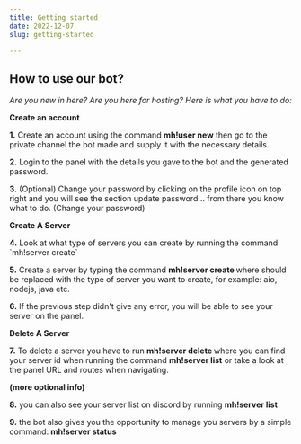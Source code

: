 ```yaml
---
title: Getting started
date: 2022-12-07
slug: getting-started

---
```

## How to use our bot?

_Are you new in here? Are you here for hosting? Here is what you have to do:_

**Create an account**

**1.** Create an account using the command **mh!user new** then go to the private channel the bot made and supply it with the necessary details.

**2.** Login to the panel with the details you gave to the bot and the generated password.

**3.** (Optional) Change your password by clicking on the profile icon on top right and you will see the section update password... from there you know what to do. (Change your password)

**Create A Server**

**4.** Look at what type of servers you can create by running the command \`mh!server create\`

**5.** Create a server by typing the command **mh!server create <type>** where <type> should be replaced with the type of server you want to create, for example: aio, nodejs, java etc.

**6.** If the previous step didn't give any error, you will be able to see your server on the panel.

**Delete A Server**

**7.** To delete a server you have to run **mh!server delete <server id>** where you can find your server id when running the command **mh!server list** or take a look at the panel URL and routes when navigating.

**(more optional info)**

**8.** you can also see your server list on discord by running **mh!server list**

**9.** the bot also gives you the opportunity to manage you servers by a simple command: **mh!server status**